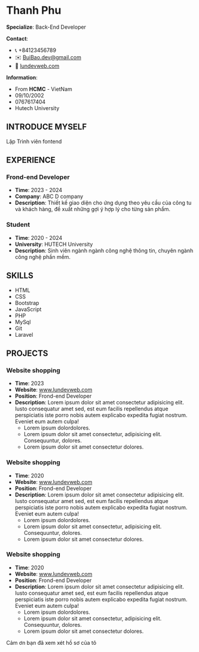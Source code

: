 # Thanh Phu

**Specialize**: Back-End Developer

**Contact**:
- 📞 +84123456789
- ✉️ BuiBao.dev@gmail.com
- 🔗 [lundevweb.com](https://lundevweb.com)

**Information**:
- From **HCMC** - VietNam
- 09/10/2002
- 0767617404
- Hutech University

## INTRODUCE MYSELF

Lập Trình viên fontend

## EXPERIENCE

### Frond-end Developer
- **Time**: 2023 - 2024
- **Company**: ABC D company
- **Description**: Thiết kế giao diện cho ứng dụng theo yêu cầu của công tu và khách hàng, đề xuất những gợi ý hợp lý cho từng sản phẩm.

### Student
- **Time**: 2020 - 2024
- **University**: HUTECH University
- **Description**: Sinh viên ngành ngành công nghệ thông tin, chuyên ngành công nghệ phần mềm.

## SKILLS
- HTML
- CSS
- Bootstrap
- JavaScript
- PHP
- MySql
- Git
- Laravel

## PROJECTS

### Website shopping
- **Time**: 2023
- **Website**: www.lundevweb.com
- **Position**: Frond-end Developer
- **Description**: Lorem ipsum dolor sit amet consectetur adipisicing elit. Iusto consequatur amet sed, est eum facilis repellendus atque perspiciatis iste porro nobis autem explicabo expedita fugiat nostrum. Eveniet eum autem culpa!
  - Lorem ipsum dolordolores.
  - Lorem ipsum dolor sit amet consectetur, adipisicing elit. Consequuntur, dolores.
  - Lorem ipsum dolor sit amet consectetur dolores.

### Website shopping
- **Time**: 2020
- **Website**: www.lundevweb.com
- **Position**: Frond-end Developer
- **Description**: Lorem ipsum dolor sit amet consectetur adipisicing elit. Iusto consequatur amet sed, est eum facilis repellendus atque perspiciatis iste porro nobis autem explicabo expedita fugiat nostrum. Eveniet eum autem culpa!
  - Lorem ipsum dolordolores.
  - Lorem ipsum dolor sit amet consectetur, adipisicing elit. Consequuntur, dolores.
  - Lorem ipsum dolor sit amet consectetur dolores.

### Website shopping
- **Time**: 2020
- **Website**: www.lundevweb.com
- **Position**: Frond-end Developer
- **Description**: Lorem ipsum dolor sit amet consectetur adipisicing elit. Iusto consequatur amet sed, est eum facilis repellendus atque perspiciatis iste porro nobis autem explicabo expedita fugiat nostrum. Eveniet eum autem culpa!
  - Lorem ipsum dolordolores.
  - Lorem ipsum dolor sit amet consectetur, adipisicing elit. Consequuntur, dolores.
  - Lorem ipsum dolor sit amet consectetur dolores.

Cảm ơn bạn đã xem xét hồ sơ của tô
